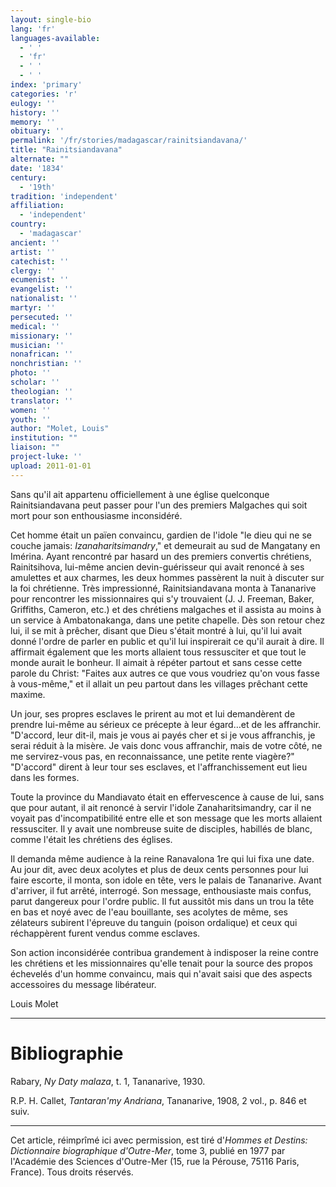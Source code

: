```yaml
---
layout: single-bio
lang: 'fr'
languages-available:
  - ' '
  - 'fr'
  - ' '
  - ' '
index: 'primary'
categories: 'r'
eulogy: ''
history: ''
memory: ''
obituary: ''
permalink: '/fr/stories/madagascar/rainitsiandavana/'
title: "Rainitsiandavana"
alternate: ""
date: '1834'
century:
  - '19th'
tradition: 'independent'
affiliation:
  - 'independent'
country:
  - 'madagascar'
ancient: ''
artist: ''
catechist: ''
clergy: ''
ecumenist: ''
evangelist: ''
nationalist: ''
martyr: ''
persecuted: ''
medical: ''
missionary: ''
musician: ''
nonafrican: ''
nonchristian: ''
photo: ''
scholar: ''
theologian: ''
translator: ''
women: ''
youth: ''
author: "Molet, Louis"
institution: ""
liaison: ""
project-luke: ''
upload: 2011-01-01
---
```




Sans qu'il ait appartenu officiellement à une église quelconque Rainitsiandavana peut passer pour l'un des premiers Malgaches qui soit mort pour son enthousiasme inconsidéré.

Cet homme était un païen convaincu, gardien de l'idole "le dieu qui ne se couche jamais: *Izanaharitsimandry*," et demeurait au sud de Mangatany en Imérina. Ayant rencontré par hasard un des premiers convertis chrétiens, Rainitsihova, lui-même ancien devin-guérisseur qui avait renoncé à ses amulettes et aux charmes, les deux hommes passèrent la nuit à discuter sur la foi chrétienne. Très impressionné, Rainitsiandavana monta à Tananarive pour rencontrer les missionnaires qui s'y trouvaient (J. J. Freeman, Baker, Griffiths, Cameron, etc.) et des chrétiens malgaches et il assista au moins à un service à Ambatonakanga, dans une petite chapelle. Dès son retour chez lui, il se mit à prêcher, disant que Dieu s'était montré à lui, qu'il lui avait donné l'ordre de parler en public et qu'il lui inspirerait ce qu'il aurait à dire. Il affirmait également que les morts allaient tous ressusciter et que tout le monde aurait le bonheur. Il aimait à répéter partout et sans cesse cette parole du Christ: "Faites aux autres ce que vous voudriez qu'on vous fasse à vous-même," et il allait un peu partout dans les villages prêchant cette maxime.

Un jour, ses propres esclaves le prirent au mot et lui demandèrent de prendre lui-même au sérieux ce précepte à leur égard…et de les affranchir. "D'accord, leur dit-il, mais je vous ai payés cher et si je vous affranchis, je serai réduit à la misère. Je vais donc vous affranchir, mais de votre côté, ne me servirez-vous pas, en reconnaissance, une petite rente viagère?" "D'accord" dirent à leur tour ses esclaves, et l'affranchissement eut lieu dans les formes.

Toute la province du Mandiavato était en effervescence à cause de lui, sans que pour autant, il ait renoncé à servir l'idole Zanaharitsimandry, car il ne voyait pas d'incompatibilité entre elle et son message que les morts allaient ressusciter. Il y avait une nombreuse suite de disciples, habillés de blanc, comme l'était les chrétiens des églises.

Il demanda même audience à la reine Ranavalona 1re qui lui fixa une date. Au jour dit, avec deux acolytes et plus de deux cents personnes pour lui faire escorte, il monta, son idole en tête, vers le palais de Tananarive. Avant d'arriver, il fut arrêté, interrogé. Son message, enthousiaste mais confus, parut dangereux pour l'ordre public. Il fut aussitôt mis dans un trou la tête en bas et noyé avec de l'eau bouillante, ses acolytes de même, ses zélateurs subirent l'épreuve du tanguin (poison ordalique) et ceux qui réchappèrent furent vendus comme esclaves.

Son action inconsidérée contribua grandement à indisposer la reine contre les chrétiens et les missionnaires qu'elle tenait pour la source des propos échevelés d'un homme convaincu, mais qui n'avait saisi que des aspects accessoires du message libérateur.

Louis Molet

---

# Bibliographie

Rabary, *Ny Daty malaza*, t. 1, Tananarive, 1930.

R.P. H. Callet, *Tantaran'my Andriana*, Tananarive, 1908, 2 vol., p. 846 et suiv.

---

Cet article, réimprîmé ici avec permission, est tiré d'*Hommes et Destins: Dictionnaire biographique d'Outre-Mer*, tome 3, publié en 1977 par l'Académie des Sciences d'Outre-Mer (15, rue la Pérouse, 75116 Paris, France). Tous droits réservés.